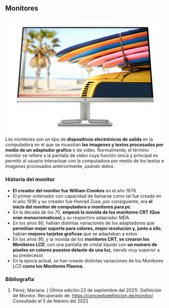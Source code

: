 ## Monitores
![Monitor](monitor1.png)
Los monitores son un tipo de **dispositivos electrónicos de salida** en la computadora en el que se muestran **las imagenes y textos procesadas por medio de un adaptador grafico** o de video. Normalmente, el término monitor se refiere a la pantalla de vídeo cuya función única y principal es permitir al usuario interactuar con la computadora por medío de los textos e imagenes procesados anteriormente, *usando datos*.

### Historia del monitor
* **El creador del monitor fue William Crookes** en el año 1878.
* El primer ordenador con capacidad de llamarse como tal fue creado en el año 1936 y su creador fue Honrad Zuse, por consiguiente, era **el inicio del monitor de computadora o monitores para pc**.
* En la decada de los 70, **empezó la movida de los monitores CRT (Que eran monocromaticos)** y su respectivo adaprador MDA.
* En los años 80, habían distintas variaciones de los adaptadores que **permitian mejor soporte para colores, mejor resolucion y, junto a ello**, habían **mejores tarjetas graficas** que se adaptaban a estos.
* En los años 90, y la movida de los **monitores CRT, se crearon los Monitores LCD**, con una pantalla de cristal liquido con **un numero de pixeles en colores puestos delante de una luz**, siendo muy superior a su predecesor.
* En la epoca actual, se han creado distintas variaciones de los Monitores LCD **como los Monitores Plasma.**

### Bibliografía
1. Pérez, Mariana. ( Última edición:22 de septiembre del 2021). Definición de Monitor. Recuperado de: https://conceptodefinicion.de/monitor/. Consultado el 5 de febrero del 2022
